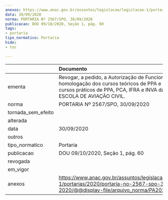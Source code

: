 ```yaml
---
anexos: https://www.anac.gov.br/assuntos/legislacao/legislacao-1/portarias/2020/portaria-no-2567-spo-30-09-2020/@@display-file/arquivo_norma/PA2020-2567.pdf
data: 30/09/2020
norma: PORTARIA Nº 2567/SPO, 30/09/2020
publicacao: DOU 09/10/2020, Seção 1, pág. 60
tags:
- portaria
tipo_normatico: Portaria
hide: 
- toc 
 
---
```


|                    | Documento                                                                                                                                                                           |
|:-------------------|:------------------------------------------------------------------------------------------------------------------------------------------------------------------------------------|
| ementa             | Revogar, a pedido, a Autorização de Funcionamento e a homologação dos cursos teóricos de PPA e INVA e cursos práticos de PPA, PCA, IFRA e INVA da AEROLEME ESCOLA DE AVIAÇÃO CIVIL. |
| norma              | PORTARIA Nº 2567/SPO, 30/09/2020                                                                                                                                                    |
| tornada_sem_efeito |                                                                                                                                                                                     |
| alterada           |                                                                                                                                                                                     |
| data               | 30/09/2020                                                                                                                                                                          |
| outros             |                                                                                                                                                                                     |
| tipo_normatico     | Portaria                                                                                                                                                                            |
| publicacao         | DOU 09/10/2020, Seção 1, pág. 60                                                                                                                                                    |
| revogada           |                                                                                                                                                                                     |
| em_vigor           |                                                                                                                                                                                     |
| anexos             | https://www.anac.gov.br/assuntos/legislacao/legislacao-1/portarias/2020/portaria-no-2567-spo-30-09-2020/@@display-file/arquivo_norma/PA2020-2567.pdf                                |